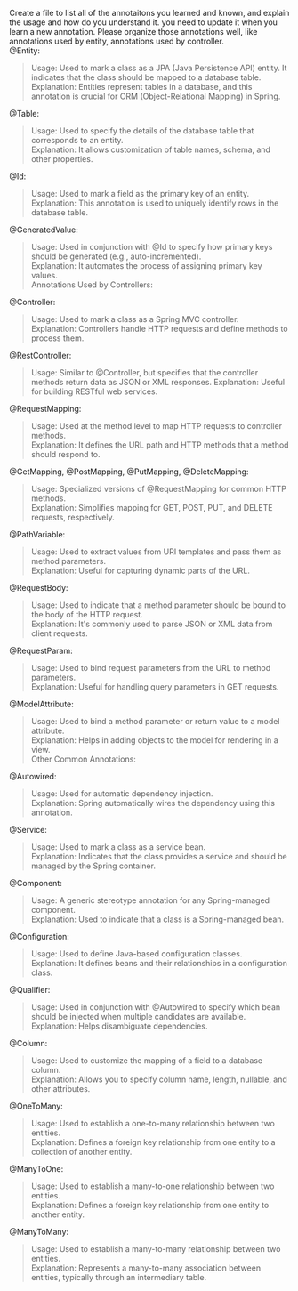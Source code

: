 Create a file to list all of the annotaitons you learned and known, and explain the usage and how do you
   understand it. you need to update it when you learn a new annotation. Please organize those annotations
   well, like annotations used by entity, annotations used by controller.<br>
@Entity:<br>
>Usage: Used to mark a class as a JPA (Java Persistence API) entity. It indicates that the class should be mapped to a database table.<br>
Explanation: Entities represent tables in a database, and this annotation is crucial for ORM (Object-Relational Mapping) in Spring.<br>

@Table:<br>
>Usage: Used to specify the details of the database table that corresponds to an entity.<br>
Explanation: It allows customization of table names, schema, and other properties.<br>

@Id:<br>
>Usage: Used to mark a field as the primary key of an entity.<br>
Explanation: This annotation is used to uniquely identify rows in the database table.<br>

@GeneratedValue:<br>
>Usage: Used in conjunction with @Id to specify how primary keys should be generated (e.g., auto-incremented).<br>
Explanation: It automates the process of assigning primary key values.<br>
Annotations Used by Controllers:<br>
> 
@Controller:<br>
>Usage: Used to mark a class as a Spring MVC controller.<br>
Explanation: Controllers handle HTTP requests and define methods to process them.<br>
> 
@RestController:<br>
>Usage: Similar to @Controller, but specifies that the controller methods return data as JSON or XML responses.
Explanation: Useful for building RESTful web services.<br>
> 
@RequestMapping:<br>
>Usage: Used at the method level to map HTTP requests to controller methods.<br>
Explanation: It defines the URL path and HTTP methods that a method should respond to.<br>
> 
@GetMapping, @PostMapping, @PutMapping, @DeleteMapping:<br>
> Usage: Specialized versions of @RequestMapping for common HTTP methods.<br>
Explanation: Simplifies mapping for GET, POST, PUT, and DELETE requests, respectively.<br>
> 
@PathVariable:<br>
>Usage: Used to extract values from URI templates and pass them as method parameters.<br>
Explanation: Useful for capturing dynamic parts of the URL.<br>
> 
@RequestBody:<br>
>Usage: Used to indicate that a method parameter should be bound to the body of the HTTP request.<br>
Explanation: It's commonly used to parse JSON or XML data from client requests.<br>
> 
@RequestParam:<br>
>Usage: Used to bind request parameters from the URL to method parameters.<br>
Explanation: Useful for handling query parameters in GET requests.<br>
>
@ModelAttribute:<br>
>Usage: Used to bind a method parameter or return value to a model attribute.<br>
Explanation: Helps in adding objects to the model for rendering in a view.<br>
Other Common Annotations:<br>
> 
@Autowired:<br>
>Usage: Used for automatic dependency injection.<br>
Explanation: Spring automatically wires the dependency using this annotation.<br>
> 
@Service:<br>
>Usage: Used to mark a class as a service bean.<br>
Explanation: Indicates that the class provides a service and should be managed by the Spring container.<br>
> 
@Component:<br>
>Usage: A generic stereotype annotation for any Spring-managed component.<br>
Explanation: Used to indicate that a class is a Spring-managed bean.<br>
> 
@Configuration:<br>
>Usage: Used to define Java-based configuration classes.<br>
Explanation: It defines beans and their relationships in a configuration class.<br>
>
@Qualifier:<br>
>Usage: Used in conjunction with @Autowired to specify which bean should be injected when multiple candidates are available.<br>
Explanation: Helps disambiguate dependencies.<br>
> 
@Column:<br>
> Usage: Used to customize the mapping of a field to a database column.<br>
Explanation: Allows you to specify column name, length, nullable, and other attributes.<br>
> 
@OneToMany:<br>
> Usage: Used to establish a one-to-many relationship between two entities.<br>
Explanation: Defines a foreign key relationship from one entity to a collection of another entity.<br>
> 
@ManyToOne:<br>
> Usage: Used to establish a many-to-one relationship between two entities.<br>
Explanation: Defines a foreign key relationship from one entity to another entity.<br>
> 
@ManyToMany:<br>
> Usage: Used to establish a many-to-many relationship between two entities.<br>
Explanation: Represents a many-to-many association between entities, typically through an intermediary table.<br>

